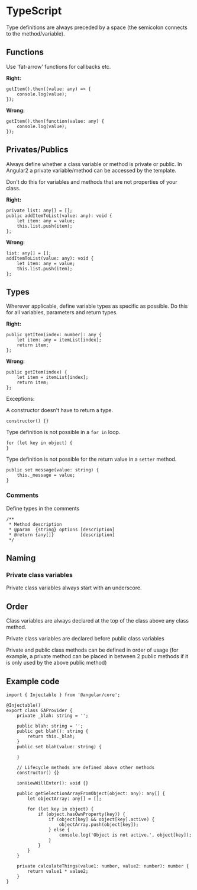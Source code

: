 # TypeScript
Type definitions are always preceded by a space (the semicolon connects to the method/variable).

## Functions
Use 'fat-arrow' functions for callbacks etc.

**Right:**
```
getItem().then((value: any) => {
	console.log(value);
});
```
**Wrong:**
```
getItem().then(function(value: any) {
	console.log(value);
});
```

## Privates/Publics
Always define whether a class variable or method is private or public. In Angular2 a private variable/method can be accessed by the template.

Don't do this for variables and methods that are not properties of your class.

**Right:**
```
private list: any[] = [];
public addItemToList(value: any): void {
	let item: any = value;
	this.list.push(item);
};
```
**Wrong:**
```
list: any[] = [];
addItemToList(value: any): void {
	let item: any = value;
	this.list.push(item);
};
```

## Types
Wherever applicable, define variable types as specific as possible.
Do this for all variables, parameters and return types.

**Right:**
```
public getItem(index: number): any {
	let item: any = itemList[index];
	return item;
};
```
**Wrong:**
```
public getItem(index) {
	let item = itemList[index];
	return item;
};
```

Exceptions:

A constructor doesn't have to return a type.
```
constructor() {}
```

Type definition is not possible in a `for in` loop.
```
for (let key in object) {
}
```

Type definition is not possible for the return value in a `setter` method.
```
public set message(value: string) {
	this._message = value;
}
```

### Comments
Define types in the comments
```
/**
 * Method description
 * @param  {string} options [description]
 * @return {any[]}          [description]
 */
```

## Naming
### Private class variables
Private class variables always start with an underscore.

## Order
Class variables are always declared at the top of the class above any class method.

Private class variables are declared before public class variables

Private and public class methods can be defined in order of usage (for example, a private method can be placed in between 2 public methods if it is only used by the above public method)


## Example code
```
import { Injectable } from '@angular/core';

@Injectable()
export class GAProvider {
	private _blah: string = '';

	public blah: string = '';
	public get blah(): string {
		return this._blah;
	}
	public set blah(value: string) {

	}

	// Lifecycle methods are defined above other methods
	constructor() {}

	ionViewWillEnter(): void {}

	public getSelectionArrayFromObject(object: any): any[] {
		let objectArray: any[] = [];

		for (let key in object) {
			if (object.hasOwnProperty(key)) {
				if (object[key] && object[key].active) {
					objectArray.push(object[key]);
				} else {
					console.log('Object is not active.', object[key]);
				}
			}
		}
	}

	private calculateThings(value1: number, value2: number): number {
		return value1 * value2;
	}
}
```
